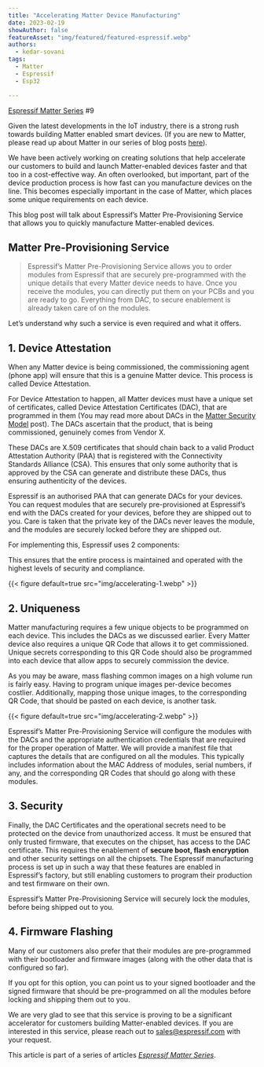 ```yaml
---
title: "Accelerating Matter Device Manufacturing"
date: 2023-02-19
showAuthor: false
featureAsset: "img/featured/featured-espressif.webp"
authors:
  - kedar-sovani
tags:
  - Matter
  - Espressif
  - Esp32

---
```

[Espressif Matter Series](/blog/matter) #9

Given the latest developments in the IoT industry, there is a strong rush towards building Matter enabled smart devices. (If you are new to Matter, please read up about Matter in our series of blog posts [here](/blog/matter)).

We have been actively working on creating solutions that help accelerate our customers to build and launch Matter-enabled devices faster and that too in a cost-effective way. An often overlooked, but important, part of the device production process is how fast can you manufacture devices on the line. This becomes especially important in the case of Matter, which places some unique requirements on each device.

This blog post will talk about Espressif’s Matter Pre-Provisioning Service that allows you to quickly manufacture Matter-enabled devices.

## Matter Pre-Provisioning Service

> Espressif’s Matter Pre-Provisioning Service allows you to order modules from Espressif that are securely pre-programmed with the unique details that every Matter device needs to have. Once you receive the modules, you can directly put them on your PCBs and you are ready to go. Everything from DAC, to secure enablement is already taken care of on the modules.

Let’s understand why such a service is even required and what it offers.

## 1. Device Attestation

When any Matter device is being commissioned, the commissioning agent (phone app) will ensure that this is a genuine Matter device. This process is called Device Attestation.

For Device Attestation to happen, all Matter devices must have a unique set of certificates, called Device Attestation Certificates (DAC), that are programmed in them (You may read more about DACs in the [Matter Security Model](/blog/matter-security-model) post). The DACs ascertain that the product, that is being commissioned, genuinely comes from Vendor X.

These DACs are X.509 certificates that should chain back to a valid Product Attestation Authority (PAA) that is registered with the Connectivity Standards Alliance (CSA). This ensures that only some authority that is approved by the CSA can generate and distribute these DACs, thus ensuring authenticity of the devices.

Espressif is an authorised PAA that can generate DACs for your devices. You can request modules that are securely pre-provisioned at Espressif’s end with the DACs created for your devices, before they are shipped out to you. Care is taken that the private key of the DACs never leaves the module, and the modules are securely locked before they are shipped out.

For implementing this, Espressif uses 2 components:

This ensures that the entire process is maintained and operated with the highest levels of security and compliance.

{{< figure
    default=true
    src="img/accelerating-1.webp"
    >}}

## 2. Uniqueness

Matter manufacturing requires a few unique objects to be programmed on each device. This includes the DACs as we discussed earlier. Every Matter device also requires a unique QR Code that allows it to get commissioned. Unique secrets corresponding to this QR Code should also be programmed into each device that allow apps to securely commission the device.

As you may be aware, mass flashing common images on a high volume run is fairly easy. Having to program unique images per-device becomes costlier. Additionally, mapping those unique images, to the corresponding QR Code, that should be pasted on each device, is another task.

{{< figure
    default=true
    src="img/accelerating-2.webp"
    >}}

Espressif’s Matter Pre-Provisioning Service will configure the modules with the DACs and the appropriate authentication credentials that are required for the proper operation of Matter. We will provide a manifest file that captures the details that are configured on all the modules. This typically includes information about the MAC Address of modules, serial numbers, if any, and the corresponding QR Codes that should go along with these modules.

## 3. Security

Finally, the DAC Certificates and the operational secrets need to be protected on the device from unauthorized access. It must be ensured that only trusted firmware, that executes on the chipset, has access to the DAC certificate. This requires the enablement of __secure boot, flash encryption__  and other security settings on all the chipsets. The Espressif manufacturing process is set up in such a way that these features are enabled in Espressif’s factory, but still enabling customers to program their production and test firmware on their own.

Espressif’s Matter Pre-Provisioning Service will securely lock the modules, before being shipped out to you.

## 4. Firmware Flashing

Many of our customers also prefer that their modules are pre-programmed with their bootloader and firmware images (along with the other data that is configured so far).

If you opt for this option, you can point us to your signed bootloader and the signed firmware that should be pre-programmed on all the modules before locking and shipping them out to you.

We are very glad to see that this service is proving to be a significant accelerator for customers building Matter-enabled devices. If you are interested in this service, please reach out to [sales@espressif.com](mailto:sales@espressif.com) with your request.

This article is part of a series of articles [*Espressif Matter Series*](/blog/matter).
